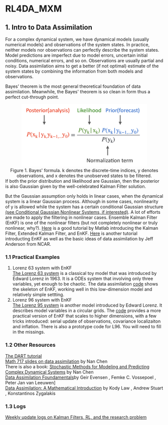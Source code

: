 # RL4DA_MXM

## 1. Intro to Data Assimilation
For a complex dynamical system, we have dynamical models (usually numerical models) and observations of the system states. In practice, neither models nor observations can perfectly describe the system states. Model predictions are imperfect due to model errors, uncertain initial conditions, numerical errors, and so on. Observations are usually partial and noisy. Data assimilation aims to get a better (if not optimal) estimate of the system states by combining the information from both models and observations.

Bayes' theorem is the most general theoretical foundation of data assimilation. Meanwhile, the Bayes' theorem is so clean in form thus a perfect cut-through point.
<div align="center">
  <img src="./images/bayes.png" alt="Alternative text for the image" width="400" height="200">
   <br>
  <figcaption>Figure 1. Bayes' formula. k denotes the discrete-time indices, y denotes observations, and x denotes the unobserved states to be filtered. </figcaption>
</div>
If both the prior distribution and likelihood are Gaussian, then the posterior is also Gaussian given by the well-celebrated Kalman Filter solution. 

But the Gaussian assumption only holds in linear cases, when the dynamical system is a linear Gaussian process. Although in some cases, nonlinearity of y is allowed while the system has a certain conditional Gaussian structure [(see Conditional Gaussian Nonlinear Systems, if interested)](https://www.mdpi.com/1099-4300/20/7/509). A lot of efforts are made to apply the filtering in nonlinear cases. Ensemble Kalman Filter (EnKF) is one of the nonlinear filters (but not completely nonlinear or truly nonlinear, why?). [Here](https://ww2.mathworks.cn/videos/understanding-kalman-filters-part-4-optimal-state-estimator-algorithm--1493129749201.html) is a good tutorial by Matlab introducing the Kalman Filter, Extended Kalman Filter, and EnKF. [Here](https://www.youtube.com/watch?v=GofCsx2apP4&t=1928s) is another tutorial introducting EnKF as well as the basic ideas of data assimilation by Jeff Anderson from NCAR.

### 1.1 Practical Examples
1. Lorenz 63 system with EnKF  
   [The Lorenz 63 system](https://en.wikipedia.org/wiki/Lorenz_system) is a classical toy model that was introduced by Edward Lorenz in 1963. It is a ODEs system that involving only three variables, yet enough to be chaotic. The data assimilation [code](https://github.com/zhongruiw/RL4DA_MXM/tree/main/enkf_L63) shows the skeleton of EnKF, working well in this low-dimension model and relatively simple settting.
2. Lorenz 96 system with EnKF  
   [The Lorenz 95 system](https://docs.dart.ucar.edu/en/latest/models/lorenz_96/readme.html) is another model introduced by Edward Lorenz. It describes model variables in a circular grids. The [code](https://github.com/zhongruiw/RL4DA_MXM/tree/main/enkf_L96) provides a more practical version of EnKF that scales to higher dimensions, with a few tricks introduced: serial update of observations, covariance localizaiton and inflation. There is also a prototype code for L96. You will need to fill in the missings.


### 1.2 Other Resources
[The DART tutorial](https://dart.ucar.edu/tutorials/dart-tutorial/)  
[Math 717 slides on data assimilation](https://github.com/zhongruiw/RL4DA_MXM/tree/main/references/Math717slides) by Nan Chen  
There is also a book: [Stochastic Methods for Modeling and Predicting Complex Dynamical Systems](https://link.springer.com/book/10.1007/978-3-031-22249-8) by Nan Chen  
[Data Assimilation Foundamentals](https://link.springer.com/book/10.1007/978-3-030-96709-3)by Geir Evensen , Femke C. Vossepoel , Peter Jan van Leeuwen]  
[Data Assimilation: A Mathematical Introduction](https://link.springer.com/book/10.1007/978-3-319-20325-6) by Kody Law , Andrew Stuart , Konstantinos Zygalakis

### 1.3 Logs
[Weekly update logs on Kalman Filters, RL, and the research problem](https://www.overleaf.com/read/bxhwdmhnvxvx#c892a3)
